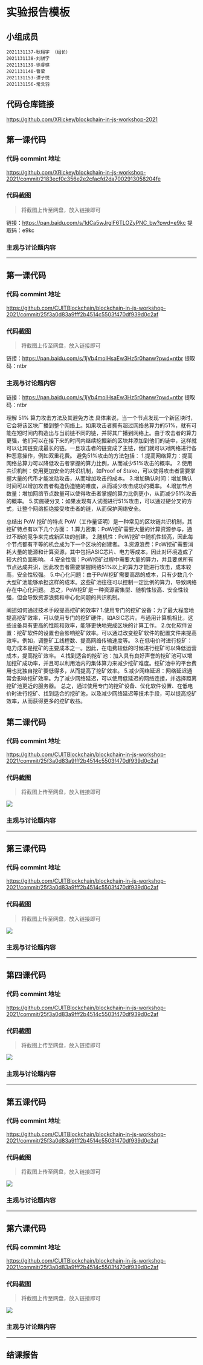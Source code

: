 # 实验报告模板

## 小组成员

    2021131137-耿翔宇 （组长）
    2021131138-刘骐宁
    2021131139-徐睿骐
    2021131140-曹梁
    2021131153-谭子悦
    2021131156-常爻羽


## 代码仓库链接

https://github.com/XRickey/blockchain-in-js-workshop-2021



## 第一课代码


### 代码 commint 地址

https://github.com/XRickey/blockchain-in-js-workshop-2021/commit/2183ecf0c356e2e2cfacfd2da7002913058204fe


### 代码截图

> 将截图上传至网盘，放入链接即可

链接：https://pan.baidu.com/s/1dCa5wJrglF6TLOZyPNC_bw?pwd=e9kc 
提取码：e9kc


### 主观与讨论题内容

---



## 第一课代码


### 代码 commint 地址

https://github.com/CUITBlockchain/blockchain-in-js-workshop-2021/commit/25f3a0d83a9fff2b4514c5503f470df939d0c2af


### 代码截图

> 将截图上传至网盘，放入链接即可

链接：https://pan.baidu.com/s/1jVb4moIHsaEw3Hz5r0hanw?pwd=ntbr 
提取码：ntbr


### 主观与讨论题内容
链接：https://pan.baidu.com/s/1jVb4moIHsaEw3Hz5r0hanw?pwd=ntbr 
提取码：ntbr


理解 51% 算⼒攻击⽅法及其避免⽅法
具体来说，当一个节点发现一个新区块时，它会将该区块广播到整个网络上。如果攻击者拥有超过网络总算力的51%，就有可能在短时间内构造出与当前链不同的链，并将其广播到网络上。由于攻击者的算力更强，他们可以在接下来的时间内继续挖掘新的区块并添加到他们的链中，这样就可以让其链变成最长的链。一旦攻击者的链变成了主链，他们就可以对网络进行各种恶意操作，例如双重花费。
避免51%攻击的方法包括：
1.提高网络算力：提高网络总算力可以降低攻击者掌握的算力比例，从而减少51%攻击的概率。
2.使用共识机制：使用更加安全的共识机制，如Proof of Stake，可以使得攻击者需要掌握大量的代币才能发动攻击，从而增加攻击的成本。
3.增加确认时间：增加确认时间可以增加攻击者构造伪造链的难度，从而减少攻击成功的概率。
4.增加节点数量：增加网络节点数量可以使得攻击者掌握的算力比例更小，从而减少51%攻击的概率。
5.实施硬分叉：如果发现有人试图进行51%攻击，可以通过硬分叉的方式，让整个网络拒绝接受攻击者的链，从而保护网络安全。


总结出 PoW 挖矿的特点
PoW（工作量证明）是一种常见的区块链共识机制，其挖矿特点有以下几个方面：
1.算力密集：PoW挖矿需要大量的计算资源参与，通过不断的竞争来完成新区块的创建。
2.随机性：PoW挖矿中随机性较高，因此每个节点都有平等的机会成为下一个区块的创建者。
3.资源浪费：PoW挖矿需要消耗大量的能源和计算资源，其中包括ASIC芯片、电力等成本，因此对环境造成了较大的负面影响。
4.安全性强：PoW挖矿过程中需要大量的算力，并且要求所有节点达成共识，因此攻击者需要掌握网络51%以上的算力才能进行攻击，成本较高，安全性较强。
5.中心化问题：由于PoW挖矿需要高昂的成本，只有少数几个大型矿池能够承担这样的成本。这些矿池往往可以控制一定比例的算力，导致网络存在中心化问题。
总之，PoW挖矿是一种资源密集型、随机性较高、安全性较强，但会导致资源浪费和中心化问题的共识机制。


阐述如何通过技术⼿段提⾼挖矿的效率?
1.使用专门的挖矿设备：为了最大程度地提高挖矿效率，可以使用专门的挖矿硬件，如ASIC芯片。与通用计算机相比，这些设备具有更高的性能和效率，能够更快地完成区块的计算工作。
2.优化软件设置：挖矿软件的设置也会影响挖矿效率。可以通过改变挖矿软件的配置文件来提高效率。例如，调整矿工线程数、提高网络传输速度等。
3.在低电价时进行挖矿：电力成本是挖矿的主要成本之一。因此，在电费较低的时候进行挖矿可以降低运营成本，提高挖矿效率。
4.找到适合的挖矿池：加入具有良好声誉的挖矿池可以增加挖矿成功率，并且可以利用池内的集体算力来减少挖矿难度。挖矿池中的平台费用也比独自挖矿要低得多，从而提高了挖矿效率。
5.减少网络延迟：网络延迟通常会影响挖矿效率。为了减少网络延迟，可以使用低延迟的网络连接，并选择距离挖矿池更近的服务器。
总之，通过使用专门的挖矿设备、优化软件设置、在低电价时进行挖矿、找到适合的挖矿池，以及减少网络延迟等技术手段，可以提高挖矿效率，从而获得更多的挖矿收益。





## 第二课代码


### 代码 commint 地址

https://github.com/CUITBlockchain/blockchain-in-js-workshop-2021/commit/25f3a0d83a9fff2b4514c5503f470df939d0c2af


### 代码截图

> 将截图上传至网盘，放入链接即可

![](链接)


### 主观与讨论题内容



---


## 第三课代码


### 代码 commint 地址

https://github.com/CUITBlockchain/blockchain-in-js-workshop-2021/commit/25f3a0d83a9fff2b4514c5503f470df939d0c2af


### 代码截图

> 将截图上传至网盘，放入链接即可

![](链接)


### 主观与讨论题内容



---




## 第四课代码


### 代码 commint 地址

https://github.com/CUITBlockchain/blockchain-in-js-workshop-2021/commit/25f3a0d83a9fff2b4514c5503f470df939d0c2af


### 代码截图

> 将截图上传至网盘，放入链接即可

![](链接)


### 主观与讨论题内容



---




## 第五课代码


### 代码 commint 地址

https://github.com/CUITBlockchain/blockchain-in-js-workshop-2021/commit/25f3a0d83a9fff2b4514c5503f470df939d0c2af


### 代码截图

> 将截图上传至网盘，放入链接即可

![](链接)


### 主观与讨论题内容



---




## 第六课代码


### 代码 commint 地址

https://github.com/CUITBlockchain/blockchain-in-js-workshop-2021/commit/25f3a0d83a9fff2b4514c5503f470df939d0c2af


### 代码截图

> 将截图上传至网盘，放入链接即可

![](图片链接放这里)


### 主观与讨论题内容



---


## 结课报告





